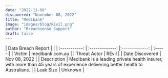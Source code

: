 ```yaml
---
date: "2022-11-08"
discovered: "November 08, 2022"
title: "Medibank"
image: "images/blog/REvil.png"
author: "Breachsense Support"
draft: false
---
```


| Data Breach Report           |              | 
| :-----------: | :-------------:     |:-------------:    | :-----:|
| Victim      | medibank.com.au      | 
| Threat Actor      | REvil      | 
| Date Discovered      | Nov 08, 2022      | 
| Description      | Medibank is a leading private health insurer, with more than 45 years of experience delivering better health to Australians.      | 
| Leak Size      | Unknown      | 

